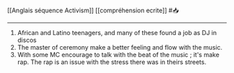 [[Anglais séquence Activism]] [[compréhension ecrite]] #📥 
___
1. African and Latino teenagers, and many of these found a job as DJ in discos
2. The master of ceremony make a better feeling and flow with the music. 
3. With some MC encourage to talk with the beat of the music ; it's make rap. The rap is an issue with the stress there was in theirs streets. 
